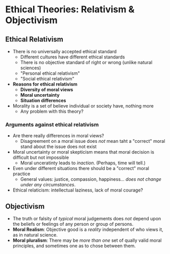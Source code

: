 # Ethical Theories: Relativism & Objectivism

## Ethical Relativism

- There is no universally accepted ethical standard
  - Different cultures have different ethical standards
  - There is no objective standard of right or wrong (unlike natural sciences)
  - "Personal ethical relativism"
  - "Social ethical relativism"
- **Reasons for ethical relativism**
  - **Diversity of moral views**
  - **Moral uncertainty**
  - **Situation differences**
- Morality is a set of believe individual or society have, nothing more
  - Any problem with this theory?

### Arguments against ethical relativism

- Are there really differences in moral views?
  - Disagreement on a moral issue does _not_ mean taht a "correct" moral stand about the issue does not exist
- Moral uncertainty or moral skepticism means that moral decision is difficult but not impossible
  - Moral unceratinty leads to _inaction_. (Perhaps, time will tell.)
- Even under different situations there should be a "correct" moral practice
  - General values: justice, compassion, happiness... _does not change under any circumstances_.
- Ethical relaticism: intellectual laziness, lack of moral courage?

## Objectivism

- The truth or falsity of _typical_ moral judgements does _not_ depend upon the beliefs or feelings of any person or group of persons.
- **Moral Realism**: Objective good is a _reality_ independent of who views it, as in natural science.
- **Moral pluralism**: There may be _more than one_ set of qually valid moral principles, and sometimes one as to chose between them.
